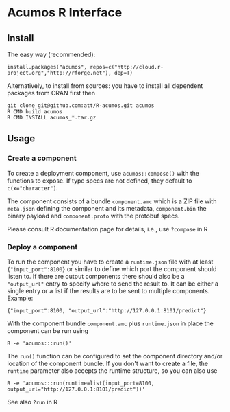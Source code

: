 # Acumos R Interface

## Install

The easy way (recommended):

    install.packages("acumos", repos=c("http://cloud.r-project.org","http://rforge.net"), dep=T)

Alternatively, to install from sources: you have to install all dependent packages from CRAN first then

    git clone git@github.com:att/R-acumos.git acumos
    R CMD build acumos
    R CMD INSTALL acumos_*.tar.gz

## Usage

### Create a component

To create a deployment component, use `acumos::compose()` with the functions to expose. If type specs are not defined, they default to `c(x="character")`.

The component consists of a bundle `component.amc` which is a ZIP file with `meta.json` defining the component and its metadata, `component.bin` the binary payload and `component.proto` with the protobuf specs.

Please consult R documentation page for details, i.e., use `?compose` in R

### Deploy a component

To run the component you have to create a `runtime.json` file with at least `{"input_port":8100}` or similar to define which port the component should listen to. If there are output components there should also be a `"output_url"` entry to specify where to send the result to. It can be either a single entry or a list if the results are to be sent to multiple components. Example:

    {"input_port":8100, "output_url":"http://127.0.0.1:8101/predict"}

With the component bundle `component.amc` plus `runtime.json` in place the component can be run using

    R -e 'acumos:::run()'

The `run()` function can be configured to set the component directory and/or location of the component bundle. If you don't want to create a file, the `runtime` parameter also accepts the runtime structure, so you can also use

    R -e 'acumos:::run(runtime=list(input_port=8100, output_url="http://127.0.0.1:8101/predict"))'

See also `?run` in R
